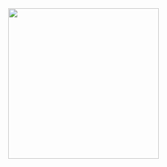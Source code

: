 <div align="center">
  <a href="https://www.arduino.cc/"><img height="300" src="https://www.arduino.cc/static/media/arduino-UNO.bcc69bde.png"  /></a>
</div>
